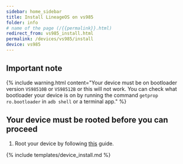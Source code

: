 ```yaml
---
sidebar: home_sidebar
title: Install LineageOS on vs985
folder: info
# name of the page (/{{permalink}}.html)
redirect_from: vs985_install.html
permalink: /devices/vs985/install
device: vs985
---
```

## Important note
{% include warning.html content="Your device must be on bootloader version `VS98510B` or `VS98512B` or this will not work. You can check what bootloader your device is on by running the command `getprop ro.bootloader` in `adb shell` or a terminal app." %}

## Your device must be rooted before you can proceed

1. Root your device by following [this](http://forum.xda-developers.com/lg-g3/general/guide-root-lg-firmwares-kitkat-lollipop-t3056951) guide.

{% include templates/device_install.md %}
